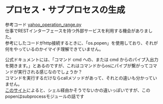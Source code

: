 # プロセス・サブプロセスの生成  
参考コード [yahoo_operation_range.py](https://github.com/GINK03/StormRuler/blob/master/bin/yahoo_operation_range.py)  
仕事でRESTインターフェースを持つ外部サービスを利用する機会がありました。  
参考にしたコードがhttp接続するときに、「os.popen」を使用しており、それが何をやっているのかイマイチ理解できていません。  

公式ドキュメントには、「コマンド cmd への、または cmd からのパイプ入出力を開きます。」とあるのですが、これはコマンドからosにパイプが繋がってコマンドが実行される感じなのでしょうか？  
コマンドを実行するだけならcallメソッドがあって、それとの違いも分かっていません。  
[このサイト](http://takuya-1st.hatenablog.jp/entry/2014/08/23/022031)によると、シェル経由かそうでないかの違いっぽいですが、このpopenはsubprocessモジュールの話です

